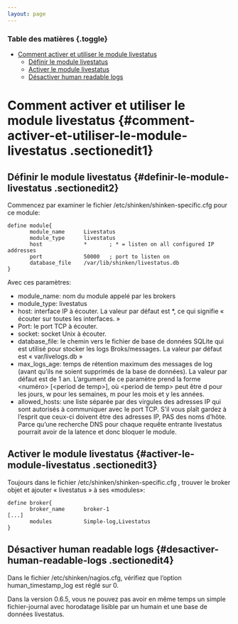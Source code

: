 ```yaml
---
layout: page
---
```


### Table des matières {.toggle}

-   [Comment activer et utiliser le module
    livestatus](enable_livestatus_module.html#comment-activer-et-utiliser-le-module-livestatus)
    -   [Définir le module
        livestatus](enable_livestatus_module.html#definir-le-module-livestatus)
    -   [Activer le module
        livestatus](enable_livestatus_module.html#activer-le-module-livestatus)
    -   [Désactiver human readable
        logs](enable_livestatus_module.html#desactiver-human-readable-logs)

Comment activer et utiliser le module livestatus {#comment-activer-et-utiliser-le-module-livestatus .sectionedit1}
================================================

Définir le module livestatus {#definir-le-module-livestatus .sectionedit2}
----------------------------

Commencez par examiner le fichier /etc/shinken/shinken-specific.cfg pour
ce module:

~~~
define module{
       module_name      Livestatus
       module_type      livestatus
       host             *       ; * = listen on all configured IP addresses
       port             50000   ; port to listen on
       database_file    /var/lib/shinken/livestatus.db
}
~~~

Avec ces paramètres:

-   module\_name: nom du module appelé par les brokers
-   module\_type: livestatus
-   host: interface IP à écouter. La valeur par défaut est \*, ce qui
    signifie « écouter sur toutes les interfaces. »
-   Port: le port TCP à écouter.
-   socket: socket Unix à écouter.
-   database\_file: le chemin vers le fichier de base de données SQLite
    qui est utilisé pour stocker les logs Broks/messages. La valeur par
    défaut est « var/livelogs.db »
-   max\_logs\_age: temps de rétention maximum des messages de log
    (avant qu’ils ne soient supprimés de la base de données). La valeur
    par défaut est de 1 an. L’argument de ce paramètre prend la forme
    \<numéro\> [\<period de temp\>], où \<period de temp\> peut être d
    pour les jours, w pour les semaines, m pour les mois et y les
    années.
-   allowed\_hosts: une liste séparée par des virgules des adresses IP
    qui sont autorisés à communiquer avec le port TCP. S’il vous plaît
    gardez à l’esprit que ceux-ci doivent être des adresses IP, PAS des
    noms d’hôte. Parce qu’une recherche DNS pour chaque requête entrante
    livestatus pourrait avoir de la latence et donc bloquer le module.

Activer le module livestatus {#activer-le-module-livestatus .sectionedit3}
----------------------------

Toujours dans le fichier /etc/shinken/shinken-specific.cfg , trouver le
broker objet et ajouter « livestatus » à ses «modules»:

~~~
define broker{
       broker_name      broker-1
[...]
       modules          Simple-log,Livestatus
}
~~~

Désactiver human readable logs {#desactiver-human-readable-logs .sectionedit4}
------------------------------

Dans le fichier /etc/shinken/nagios.cfg, vérifiez que l’option
human\_timestamp\_log est réglé sur 0.

Dans la version 0.6.5, vous ne pouvez pas avoir en même temps un simple
fichier-journal avec horodatage lisible par un humain et une base de
données livestatus.
